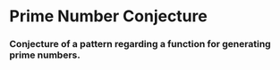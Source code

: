 # Prime Number Conjecture

### Conjecture of a pattern regarding a function for generating prime numbers.
